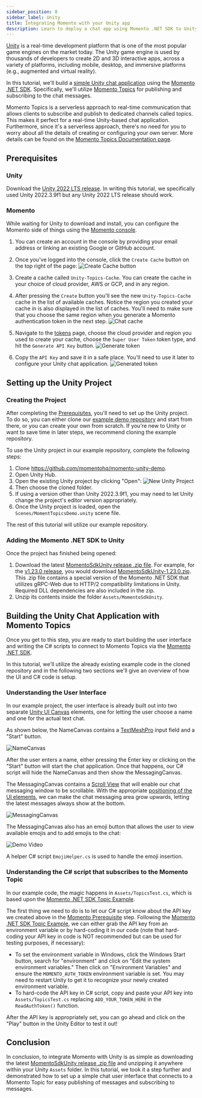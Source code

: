 ```yaml
---
sidebar_position: 8
sidebar_label: Unity
title: Integrating Momento with your Unity app
description: Learn to deploy a chat app using Momento .NET SDK to Unity.
---
```


[Unity](https://unity.com/) is a real-time development platform that is one of the most popular game engines on the market today. The Unity game engine is used by thousands of developers to create 2D and 3D interactive apps, across a variety of platforms, including mobile, desktop, and immersive platforms (e.g., augmented and virtual reality).

In this tutorial, we'll build a [simple Unity chat application](https://github.com/momentohq/momento-unity-demo) using the [Momento .NET SDK](https://github.com/momentohq/client-sdk-dotnet). Specifically, we'll utilize [Momento Topics](https://docs.momentohq.com/topics) for publishing and subscribing to the chat messages. 

Momento Topics is a serverless approach to real-time communication that allows clients to subscribe and publish to dedicated channels called topics. This makes it perfect for a real-time Unity-based chat application. Furthermore, since it's a serverless approach, there's no need for you to worry about all the details of creating or configuring your own server. More details can be found on the [Momento Topics Documentation page](https://docs.momentohq.com/topics).

## Prerequisites

### Unity
Download the [Unity 2022 LTS release](https://unity.com/releases/lts). In writing this tutorial, we specifically used Unity 2022.3.9f1 but any Unity 2022 LTS release should work.

### Momento
While waiting for Unity to download and install, you can configure the Momento side of things using the [Momento console](https://console.gomomento.com). 

1. You can create an account in the console by providing your email address or linking an existing Google or GitHub account. 
2. Once you've logged into the console, click the `Create Cache` button on the top right of the page:
![Create Cache button](/img/console-create-cache.png)

3. Create a cache called `Unity-Topics-Cache`. You can create the cache in your choice of cloud provider, AWS or GCP, and in any region.

4. After pressing the `Create` button you'll see the new `Unity-Topics-Cache` cache in the list of available caches. Notice the region you created your cache in is also displayed in the list of caches. You'll need to make sure that you choose the same region when you generate a Momento authentication token in the next step.
![Chat cache](/img/unity/Unity-Topics-Cache.png)

5. Navigate to the [tokens](https://console.gomomento.com/tokens) page, choose the cloud provider and region you used to create your cache, choose the `Super User Token` token type, and hit the `Generate API Key` button.
![Generate token](/img/console-generate-api-key.png)

6. Copy the `API Key` and save it in a safe place. You'll need to use it later to configure your Unity chat application.
![Generated token](/img/console-api-key-result.png)

## Setting up the Unity Project

### Creating the Project
After completing the [Prerequisites](#prerequisites), you'll need to set up the Unity project. To do so, you can either clone our [example demo repository](https://github.com/momentohq/momento-unity-demo) and start from there, or you can create your own from scratch. If you're new to Unity or want to save time in later steps, we recommend cloning the example repository. 

To use the Unity project in our example repository, complete the following steps:
1. Clone https://github.com/momentohq/momento-unity-demo.
2. Open Unity Hub.
3. Open the existing Unity project by clicking "Open":
![New Unity Project](/img/unity/hub-new-project.png)
4. Then choose the cloned folder.
5. If using a version other than Unity 2022.3.9f1, you may need to let Unity change the project's editor version appropriately.
6. Once the Unity project is loaded, open the `Scenes/MomentTopicsDemo.unity` scene file.

The rest of this tutorial will utilize our example repository.

### Adding the Momento .NET SDK to Unity
Once the project has finished being opened:
1. Download the latest [MomentoSdkUnity release .zip file](https://github.com/momentohq/client-sdk-dotnet/releases). For example, for the [v1.23.0 release](https://github.com/momentohq/client-sdk-dotnet/releases/tag/v1.23.0), you would download [MomentoSdkUnity-1.23.0.zip](https://github.com/momentohq/client-sdk-dotnet/releases/download/v1.23.0/MomentoSdkUnity-1.23.0.zip). This .zip file contains a special version of the Momento .NET SDK that utilizes gRPC-Web due to HTTP/2 compatibility limitations in Unity. Required DLL dependencies are also included in the zip. 
4. Unzip its contents inside the folder `Assets/MomentoSdkUnity`. 

## Building the Unity Chat Application with Momento Topics
Once you get to this step, you are ready to start building the user interface and writing the C# scripts to connect to Momento Topics via the [Momento .NET SDK](https://docs.momentohq.com/cache/develop/sdks/dotnet). 

In this tutorial, we'll utilize the already existing example code in the cloned repository and in the following two sections we'll give an overview of how the UI and C# code is setup.

### Understanding the User Interface
In our example project, the user interface is already built out into two separate [Unity UI Canvas](https://docs.unity3d.com/Packages/com.unity.ugui@1.0/manual/UICanvas.html) elements, one for letting the user choose a name and one for the actual text chat.

As shown below, the NameCanvas contains a [TextMeshPro](https://docs.unity3d.com/Packages/com.unity.textmeshpro@3.0/) input field and a "Start" button. 

![NameCanvas](/img/unity/NameCanvas.png)

After the user enters a name, either pressing the Enter key or clicking on the "Start" button will start the chat application. Once that happens, our C# script will hide the NameCanvas and then show the MessagingCanvas. 

The MessagingCanvas contains a [Scroll View](https://docs.unity3d.com/Packages/com.unity.ugui@1.0/manual/UIInteractionComponents.html#scroll-rect-scroll-view) that will enable our chat messaging window to be scrollable. With the appropriate [positioning of the UI elements](https://docs.unity3d.com/Packages/com.unity.ugui@1.0/manual/UIBasicLayout.html), we can make the chat messaging area grow upwards, letting the latest messages always show at the bottom.

![MessagingCanvas](/img/unity/MessagingCanvas.png)

The MessagingCanvas also has an emoji button that allows the user to view available emojis and to add emojis to the chat:

![Demo Video](/img/unity/emojis.png)

A helper C# script `EmojiHelper.cs` is used to handle the emoji insertion.

### Understanding the C# script that subscribes to the Momento Topic
In our example code, the magic happens in `Assets/TopicsTest.cs`, which is based upon the [Momento .NET SDK Topic Example](https://github.com/momentohq/client-sdk-dotnet/tree/main/examples/TopicExample).

The first thing we need to do is to let our C# script know about the API key we created above in the [Momento Prerequisite](#momento) step. Following the [Momento .NET SDK Topic Example](https://github.com/momentohq/client-sdk-dotnet/tree/main/examples/TopicExample), we can either grab the API key from an environment variable or by hard-coding it in our code (note that hard-coding your API key in code is NOT recommended but can be used for testing purposes, if necessary):
- To set the environment variable in Windows, click the Windows Start button, search for "environment" and click on "Edit the system environment variables." Then click on "Environment Variables" and ensure the `MOMENTO_AUTH_TOKEN` environment variable is set. You may need to restart Unity to get it to recognize your newly created environment variable.
- To hard-code the API key in C# script, copy and paste your API key into `Assets/TopicsTest.cs` replacing `ADD_YOUR_TOKEN_HERE` in the `ReadAuthToken()` function.

After the API key is appropriately set, you can go ahead and click on the "Play" button in the Unity Editor to test it out! 

## Conclusion

In conclusion, to integrate Momento with Unity is as simple as downloading the latest [MomentoSdkUnity release .zip file](https://github.com/momentohq/client-sdk-dotnet/releases) and unzipping it anywhere within your Unity `Assets` folder. In this tutorial, we took it a step further and demonstrated how to set up a simple chat user interface that connects to a Momento Topic for easy publishing of messages and subscribing to messages. 
